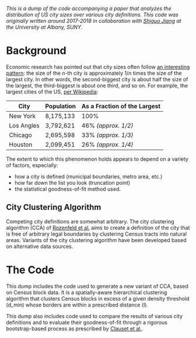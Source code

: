 *This is a dump of the code accompanying a paper that analyzes the distribution of US city sizes over various city definitions. This code was originally written around 2017-2018 in collaboration with [Shiguo Jiang](https://www.albany.edu/spatial/jiang/) at the University at Albany, SUNY.*

# Background

Economic research has pointed out that city sizes often follow [an interesting pattern](https://en.wikipedia.org/wiki/Rank%E2%80%93size_distribution): the size of the *n*-th city is approximately 1/*n* times the size of the largest city. In other words, the second-biggest city is about half the size of the largest, the third-biggest is about one third, and so on. For example, the largest cities of the US, [per Wikipedia](https://en.wikipedia.org/wiki/List_of_United_States_cities_by_population):

City        | Population | As a Fraction of the Largest
------------|------------|-----------------------------
New York    | 8,175,133  | 100%
Los Angles  | 3,792,621  | 46% *(approx. 1/2)*
Chicago     | 2,695,598  | 33% *(approx. 1/3)*
Houston     | 2,099,451  | 26% *(approx. 1/4)*

The extent to which this phenomenon holds appears to depend on a variety of factors, especially:

- how a city is defined (municipal boundaries, metro area, etc.)
- how far down the list you look (truncation point)
- the statistical goodness-of-fit method used.

## City Clustering Algorithm

Competing city definitions are somewhat arbitrary. The city clustering algorithm (CCA) of [Rozenfeld et al.](https://www.aeaweb.org/articles?id=10.1257/aer.101.5.2205) aims to create a definition of the city that is free of arbitrary legal boundaries by clustering Census tracts into natural areas. Variants of the city clustering algorithm have been developed based on alternative data sources.

# The Code

This dump includes the code used to generate a new variant of CCA, based on Census block data. It is a spatially-aware hierarchical clustering algorithm that clusters Census blocks in excess of a given density threshold (d_min) whose borders are within a prescribed distance (l).

This dump also includes code used to compare the results of various city definitions and to evaluate their goodness-of-fit through a rigorous bootstrap-based process as prescribed by [Clauset et al.](https://epubs.siam.org/doi/abs/10.1137/070710111).
